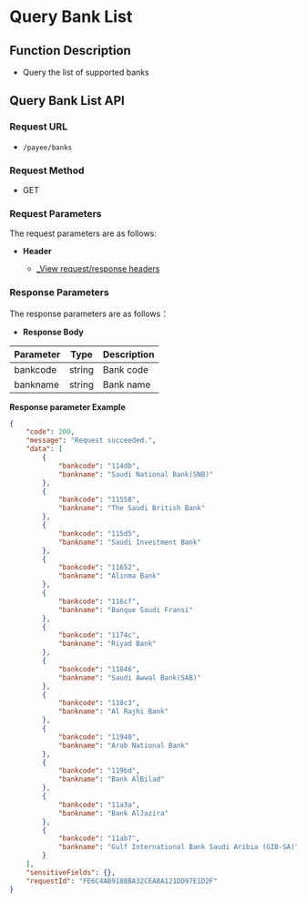 # Query Bank List

## Function Description

- Query the list of supported banks

## Query Bank List API

### Request URL

- `/payee/banks`

### Request Method

- GET

### Request Parameters

The request parameters are as follows:

- **Header**

  - [_View request/response headers](/en/payoutApi/apiRule/header)

### Response Parameters

The response parameters are as follows：

- **Response Body**

| **Parameter** | **Type** | **Description** |
| ------------------ | -------- | --------------- |
| bankcode           | string   | Bank code       |
| bankname           | string   | Bank name       |

**Response parameter Example**

```json
{
    "code": 200,
    "message": "Request succeeded.",
    "data": [
        {
            "bankcode": "114db",
            "bankname": "Saudi National Bank(SNB)"
        },
        {
            "bankcode": "11558",
            "bankname": "The Saudi British Bank"
        },
        {
            "bankcode": "115d5",
            "bankname": "Saudi Investment Bank"
        },
        {
            "bankcode": "11652",
            "bankname": "Alinma Bank"
        },
        {
            "bankcode": "116cf",
            "bankname": "Banque Saudi Fransi"
        },
        {
            "bankcode": "1174c",
            "bankname": "Riyad Bank"
        },
        {
            "bankcode": "11846",
            "bankname": "Saudi Awwal Bank(SAB)"
        },
        {
            "bankcode": "118c3",
            "bankname": "Al Rajhi Bank"
        },
        {
            "bankcode": "11940",
            "bankname": "Arab National Bank"
        },
        {
            "bankcode": "119bd",
            "bankname": "Bank AlBilad"
        },
        {
            "bankcode": "11a3a",
            "bankname": "Bank AlJazira"
        },
        {
            "bankcode": "11ab7",
            "bankname": "Gulf International Bank Saudi Aribia (GIB-SA)"
        }
    ],
    "sensitiveFields": {},
    "requestId": "FE6C4AB918BBA32CEABA121DD97E1D2F"
}
```